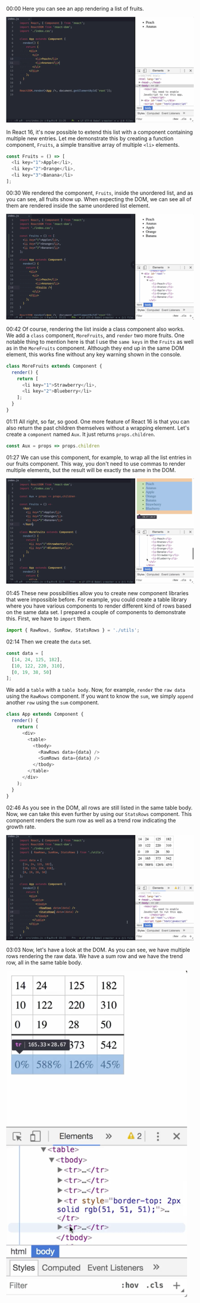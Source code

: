 00:00 Here you can see an app rendering a list of fruits. 

![app rendering list of fruits](../images/react-render-multiple-elements-without-a-wrapping-element-in-a-component-in-react-16-app-rendering-list-of-fruits.png)

In React 16, it's now possible to extend this list with a component containing multiple new entries. Let me demonstrate this by creating a function component, `Fruits`, a simple transitive array of multiple `<li>` elements.

```javascript
const Fruits = () => [
  <li key="1">Apple</li>,
  <li key="2">Orange</li>,
  <li key="3">Banana</li>
];
```

00:30 We rendered the component, `Fruits`, inside the unordered list, and as you can see, all fruits show up. When expecting the DOM, we can see all of them are rendered inside the same unordered list element.

![all fruits show up](../images/react-render-multiple-elements-without-a-wrapping-element-in-a-component-in-react-16-all-fruits-show-up.png)

00:42 Of course, rendering the list inside a class component also works. We add a `class` component, `MoreFruits`, and `render` two more fruits. One notable thing to mention here is that I use the `same keys` in the `Fruits` as well as in the `MoreFruits` component. Although they end up in the same DOM element, this works fine without any key warning shown in the console.

```javascript
class MoreFruits extends Component {
  render() {
    return [
      <li key="1">Strawberry</li>, 
      <li key="2">Blueberry</li>
    ];
  }
}
```

01:11 All right, so far, so good. One more feature of React 16 is that you can also return the past children themselves without a wrapping element. Let's create a `component` named `Aux`. It just returns `props.children`.

```javascript
const Aux = props => props.children
```

01:27 We can use this component, for example, to wrap all the list entries in our fruits component. This way, you don't need to use commas to render multiple elements, but the result will be exactly the same in the DOM.

![render multiple elements](../images/react-render-multiple-elements-without-a-wrapping-element-in-a-component-in-react-16-render-multiple-elements.png)

01:45 These new possibilities allow you to create new component libraries that were impossible before. For example, you could create a table library where you have various components to render different kind of rows based on the same data set. I prepared a couple of components to demonstrate this. First, we have to `import` them.

```javascript
import { RawRows, SumRow, StatsRows } = './utils';
```

02:14 Then we create the `data` set. 

```javascript
const data = [
  [14, 24, 125, 182], 
  [10, 122, 220, 310], 
  [0, 19, 38, 50]
];
```

We add a `table` with a `table body`. Now, for example, `render` the `raw data` using the `RawRows` component. If you want to know the `sum`, we simply `append` another `row` using the `sum` component.

```javascript
class App extends Component {
  render() {
    return (
      <div>
        <table>
          <tbody>
            <RawRows data={data} />
            <SumRows data={data} />
          </tbody>
        </table>
      </div>
    );
  }
}
```

02:46 As you see in the DOM, all rows are still listed in the same table body. Now, we can take this even further by using our `StatsRows` component. This component renders the sum row as well as a trend row indicating the growth rate.

![StatsRows component](../images/react-render-multiple-elements-without-a-wrapping-element-in-a-component-in-react-16-StatusRows-component.png)

03:03 Now, let's have a look at the DOM. As you can see, we have multiple rows rendering the raw data. We have a sum row and we have the trend row, all in the same table body.

![sum row and trend row](../images/react-render-multiple-elements-without-a-wrapping-element-in-a-component-in-react-16-sum-row-and-trend-row.png)